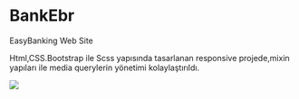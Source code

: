 # BankEbr

<p>EasyBanking Web Site</p>

Html,CSS.Bootstrap ile Scss yapısında tasarlanan responsive projede,mixin yapıları ile media querylerin yönetimi kolaylaştırıldı.

![](./bank.gif)